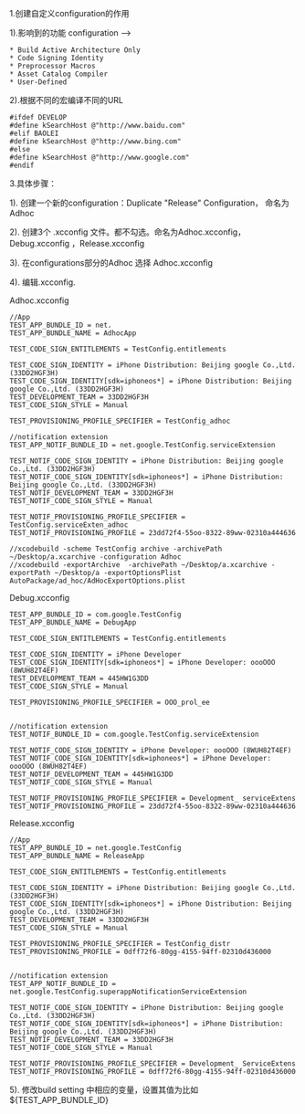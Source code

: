 1.创建自定义configuration的作用

1).影响到的功能 configuration -->

	* Build Active Architecture Only
	* Code Signing Identity
	* Preprocessor Macros
	* Asset Catalog Compiler
	* User-Defined

      


2).根据不同的宏编译不同的URL

```
#ifdef DEVELOP
#define kSearchHost @"http://www.baidu.com"
#elif BAOLEI
#define kSearchHost @"http://www.bing.com"
#else
#define kSearchHost @"http://www.google.com"
#endif
```


3.具体步骤：

1). 创建一个新的configuration：Duplicate "Release" Configuration， 命名为Adhoc

2). 创建3个 .xcconfig 文件。都不勾选。命名为Adhoc.xcconfig，Debug.xcconfig
，Release.xcconfig


3). 在configurations部分的Adhoc 选择 Adhoc.xcconfig

4). 编辑.xcconfig.

Adhoc.xcconfig

```
//App
TEST_APP_BUNDLE_ID = net.
TEST_APP_BUNDLE_NAME = AdhocApp

TEST_CODE_SIGN_ENTITLEMENTS = TestConfig.entitlements

TEST_CODE_SIGN_IDENTITY = iPhone Distribution: Beijing google Co.,Ltd. (33DD2HGF3H)
TEST_CODE_SIGN_IDENTITY[sdk=iphoneos*] = iPhone Distribution: Beijing google Co.,Ltd. (33DD2HGF3H)
TEST_DEVELOPMENT_TEAM = 33DD2HGF3H
TEST_CODE_SIGN_STYLE = Manual

TEST_PROVISIONING_PROFILE_SPECIFIER = TestConfig_adhoc

//notification extension
TEST_APP_NOTIF_BUNDLE_ID = net.google.TestConfig.serviceExtension

TEST_NOTIF_CODE_SIGN_IDENTITY = iPhone Distribution: Beijing google Co.,Ltd. (33DD2HGF3H)
TEST_NOTIF_CODE_SIGN_IDENTITY[sdk=iphoneos*] = iPhone Distribution: Beijing google Co.,Ltd. (33DD2HGF3H)
TEST_NOTIF_DEVELOPMENT_TEAM = 33DD2HGF3H
TEST_NOTIF_CODE_SIGN_STYLE = Manual

TEST_NOTIF_PROVISIONING_PROFILE_SPECIFIER = TestConfig.serviceExten_adhoc
TEST_NOTIF_PROVISIONING_PROFILE = 23dd72f4-55oo-8322-89ww-02310a444636

//xcodebuild -scheme TestConfig archive -archivePath ~/Desktop/a.xcarchive -configuration Adhoc
//xcodebuild -exportArchive  -archivePath ~/Desktop/a.xcarchive -exportPath ~/Desktop/a -exportOptionsPlist AutoPackage/ad_hoc/AdHocExportOptions.plist 

```


Debug.xcconfig

```
TEST_APP_BUNDLE_ID = com.google.TestConfig
TEST_APP_BUNDLE_NAME = DebugApp

TEST_CODE_SIGN_ENTITLEMENTS = TestConfig.entitlements

TEST_CODE_SIGN_IDENTITY = iPhone Developer
TEST_CODE_SIGN_IDENTITY[sdk=iphoneos*] = iPhone Developer: oooOOO (8WUH82T4EF)
TEST_DEVELOPMENT_TEAM = 445HW1G3DD
TEST_CODE_SIGN_STYLE = Manual

TEST_PROVISIONING_PROFILE_SPECIFIER = OOO_prol_ee


//notification extension
TEST_NOTIF_BUNDLE_ID = com.google.TestConfig.serviceExtension

TEST_NOTIF_CODE_SIGN_IDENTITY = iPhone Developer: oooOOO (8WUH82T4EF)
TEST_NOTIF_CODE_SIGN_IDENTITY[sdk=iphoneos*] = iPhone Developer: oooOOO (8WUH82T4EF)
TEST_NOTIF_DEVELOPMENT_TEAM = 445HW1G3DD
TEST_NOTIF_CODE_SIGN_STYLE = Manual

TEST_NOTIF_PROVISIONING_PROFILE_SPECIFIER = Development_ serviceExtens
TEST_NOTIF_PROVISIONING_PROFILE = 23dd72f4-55oo-8322-89ww-02310a444636
```

Release.xcconfig

```
//App
TEST_APP_BUNDLE_ID = net.google.TestConfig
TEST_APP_BUNDLE_NAME = ReleaseApp

TEST_CODE_SIGN_ENTITLEMENTS = TestConfig.entitlements 

TEST_CODE_SIGN_IDENTITY = iPhone Distribution: Beijing google Co.,Ltd. (33DD2HGF3H)
TEST_CODE_SIGN_IDENTITY[sdk=iphoneos*] = iPhone Distribution: Beijing google Co.,Ltd. (33DD2HGF3H)
TEST_DEVELOPMENT_TEAM = 33DD2HGF3H
TEST_CODE_SIGN_STYLE = Manual

TEST_PROVISIONING_PROFILE_SPECIFIER = TestConfig_distr
TEST_PROVISIONING_PROFILE = 0dff72f6-80gg-4155-94ff-02310d436000


//notification extension
TEST_APP_NOTIF_BUNDLE_ID = net.google.TestConfig.superappNotificationServiceExtension

TEST_NOTIF_CODE_SIGN_IDENTITY = iPhone Distribution: Beijing google Co.,Ltd. (33DD2HGF3H)
TEST_NOTIF_CODE_SIGN_IDENTITY[sdk=iphoneos*] = iPhone Distribution: Beijing google Co.,Ltd. (33DD2HGF3H)
TEST_NOTIF_DEVELOPMENT_TEAM = 33DD2HGF3H
TEST_NOTIF_CODE_SIGN_STYLE = Manual

TEST_NOTIF_PROVISIONING_PROFILE_SPECIFIER = Development_ ServiceExtens
TEST_NOTIF_PROVISIONING_PROFILE = 0dff72f6-80gg-4155-94ff-02310d436000

```



5). 修改build setting 中相应的变量，设置其值为比如 ${TEST\_APP\_BUNDLE\_ID}







